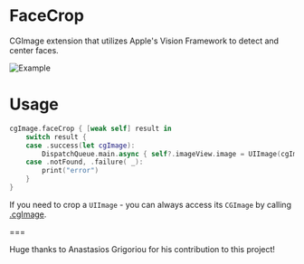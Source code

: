 # FaceCrop
CGImage extension that utilizes Apple's Vision Framework to detect and center faces.


![Example](https://user-images.githubusercontent.com/15527890/87205361-20506000-c2bc-11ea-919a-e0a788d5b303.png)


# Usage

```swift
cgImage.faceCrop { [weak self] result in
    switch result {
    case .success(let cgImage):
        DispatchQueue.main.async { self?.imageView.image = UIImage(cgImage: cgImage) }
    case .notFound, .failure( _):
        print("error")
    }
}
```
 
If you need to crop a `UIImage` - you can always access its `CGImage` by calling [.cgImage](https://developer.apple.com/documentation/uikit/uiimage/1624147-cgimage).

===

Huge thanks to Anastasios Grigoriou for his contribution to this project!
